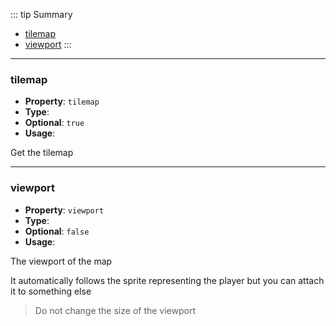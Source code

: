 ::: tip Summary
- [tilemap](#tilemap)
- [viewport](#viewport)
:::
---
### tilemap
- **Property**: `tilemap`
- **Type**: <Type type='TileMap' />
- **Optional**: `true` 
- **Usage**:

 
Get the tilemap


---
### viewport
- **Property**: `viewport`
- **Type**: <Type type='<a href="https://github.com/davidfig/pixi-viewport">PIXI.Viewport</a>' />
- **Optional**: `false` 
- **Usage**:

 
The viewport of the map

It automatically follows the sprite representing the player but you can attach it to something else

> Do not change the size of the viewport

